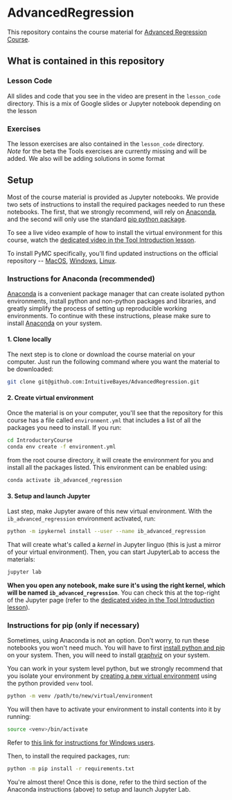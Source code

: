 # AdvancedRegression

This repository contains the course material for 
[Advanced Regression Course](https://www.intuitivebayes.com/advanced-regression).

## What is contained in this repository
### Lesson Code
All slides and code that you see in the video are present in the `lesson_code` directory.
This is a mix of Google slides or Jupyter notebook depending on the lesson

### Exercises
The lesson exercises are also contained in the `lesson_code` directory.   
*Note* for the beta the Tools exercises are currently missing and will be added. 
We also will be adding solutions in some format


## Setup

Most of the course material is provided as Jupyter notebooks. We provide two sets of instructions to install the required
packages needed to run these notebooks. The first, that we strongly recommend, will rely on [Anaconda](hhttps://www.anaconda.com), and the second
will only use the standard [pip python package](https://packaging.python.org/tutorials/installing-packages/).

To see a live video example of how to install the virtual environment for this course, watch the [dedicated video in the Tool Introduction lesson](https://www.intuitivebayes.com/view/courses/advanced-regression/1615884-resource-library/5071356-environment-installation-with-anaconda).

To install PyMC specifically, you'll find updated instructions on the official repository -- [MacOS](https://github.com/pymc-devs/pymc/wiki/Installation-Guide-(MacOS)), [Windows](https://github.com/pymc-devs/pymc/wiki/Installation-Guide-(Windows)), [Linux](https://github.com/pymc-devs/pymc/wiki/Installation-Guide-(Linux)).

### Instructions for Anaconda (recommended)

[Anaconda](https://www.anaconda.com/) is a convenient package manager that can create isolated python environments,
install python and non-python packages and libraries, and greatly simplify the process of setting up reproducible
working environments. To continue with these instructions, please make sure to
install [Anaconda](https://www.anaconda.com/products/individual#download-section) on your system.

#### 1. Clone locally

The next step is to clone or download the course material on your computer. Just run the following command where you want the material to be downloaded:

```bash
git clone git@github.com:IntuitiveBayes/AdvancedRegression.git
```

#### 2. Create virtual environment
Once the material is on your computer, you'll see that the repository for this course has a file called `environment.yml` that includes a list of all the packages you need
to install. If you run:

```bash
cd IntroductoryCourse
conda env create -f environment.yml
```

from the root course directory, it will create the environment for you and install all the packages listed. This
environment can be enabled using:

```bash
conda activate ib_advanced_regression
```

#### 3. Setup and launch Jupyter

Last step, make Jupyter aware of this new virtual environment. With the `ib_advanced_regression` environment activated, run:

```bash
python -m ipykernel install --user --name ib_advanced_regression
```

That will create what's called a *kernel* in Jupyter linguo (this is just a mirror of your virtual environment).
Then, you can start JupyterLab to access the materials:

```bash
jupyter lab
```

**When you open any notebook, make sure it's using the right kernel, which will be named `ib_advanced_regression`**. You can check this at the top-right of the Jupyter page (refer to the [dedicated video in the Tool Introduction lesson](https://learn.intuitivebayes.com/courses/intuitive-bayes-introduction/992558-introduction-to-pymc-arviz-and-other-data-science-tools/3004534-installing-pymc)).

### Instructions for pip (only if necessary)

Sometimes, using Anaconda is not an option. Don't worry, to run these notebooks you won't need much. You will have to
first [install python and pip](https://www.python.org/downloads/) on your system. Then, you will need to
install [graphviz](https://www.graphviz.org) on your system.

You can work in your system level python, but we strongly recommend that you isolate your environment
by [creating a new virtual environment](https://docs.python.org/3/library/venv.html#creating-virtual-environments) using
the python provided `venv` tool.

```bash
python -m venv /path/to/new/virtual/environment
```

You will then have to activate your environment to install contents into it by running:

```bash
source <venv>/bin/activate
```

Refer
to [this link for instructions for Windows users](https://docs.python.org/3/library/venv.html#creating-virtual-environments).

Then, to install the required packages, run:

```bash
python -m pip install -r requirements.txt
```

You're almost there! Once this is done, refer to the third section of the Anaconda instructions (above) to setup and launch Jupyter Lab.

